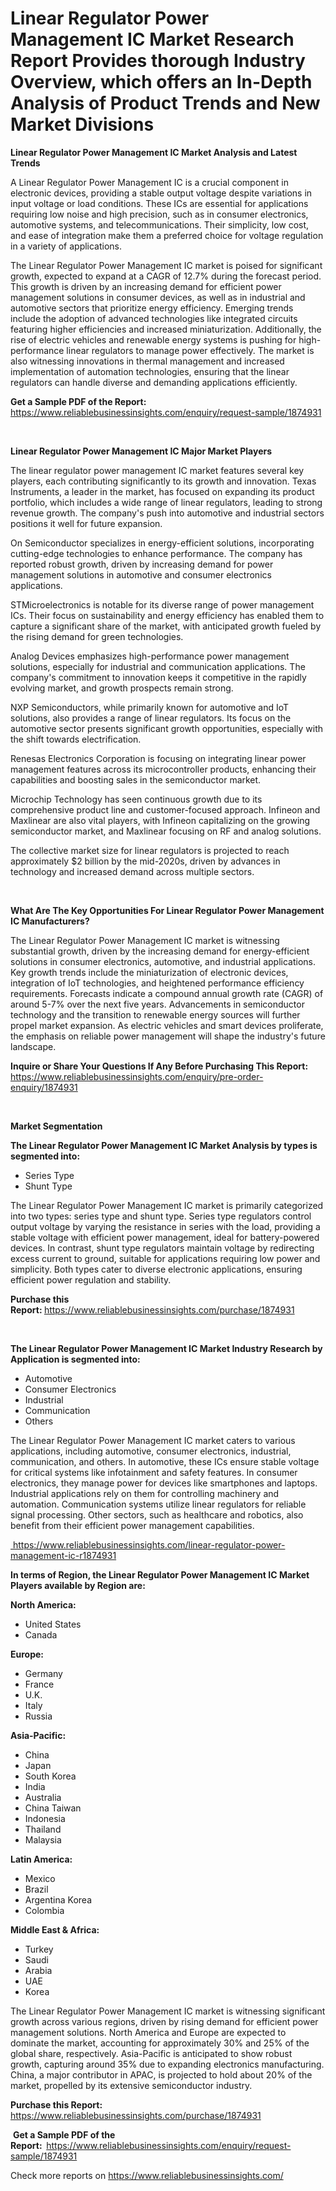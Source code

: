 <p><h1>Linear Regulator Power Management IC Market Research Report Provides thorough Industry Overview, which offers an In-Depth Analysis of Product Trends and New Market Divisions</h1></p><p><strong>Linear Regulator Power Management IC Market Analysis and Latest Trends</strong></p>
<p><p>A Linear Regulator Power Management IC is a crucial component in electronic devices, providing a stable output voltage despite variations in input voltage or load conditions. These ICs are essential for applications requiring low noise and high precision, such as in consumer electronics, automotive systems, and telecommunications. Their simplicity, low cost, and ease of integration make them a preferred choice for voltage regulation in a variety of applications.</p><p>The Linear Regulator Power Management IC market is poised for significant growth, expected to expand at a CAGR of 12.7% during the forecast period. This growth is driven by an increasing demand for efficient power management solutions in consumer devices, as well as in industrial and automotive sectors that prioritize energy efficiency. Emerging trends include the adoption of advanced technologies like integrated circuits featuring higher efficiencies and increased miniaturization. Additionally, the rise of electric vehicles and renewable energy systems is pushing for high-performance linear regulators to manage power effectively. The market is also witnessing innovations in thermal management and increased implementation of automation technologies, ensuring that the linear regulators can handle diverse and demanding applications efficiently.</p></p>
<p><strong>Get a Sample PDF of the Report:&nbsp;</strong> <a href="https://www.reliablebusinessinsights.com/enquiry/request-sample/1874931?utm_campaign=3106&utm_medium=2&utm_source=Github&utm_content=ia&utm_term=07042025&utm_id=linear-regulator-power-management-ic">https://www.reliablebusinessinsights.com/enquiry/request-sample/1874931</a></p>
<p>&nbsp;</p>
<p><strong>Linear Regulator Power Management IC Major Market Players</strong></p>
<p><p>The linear regulator power management IC market features several key players, each contributing significantly to its growth and innovation. Texas Instruments, a leader in the market, has focused on expanding its product portfolio, which includes a wide range of linear regulators, leading to strong revenue growth. The company's push into automotive and industrial sectors positions it well for future expansion.</p><p>On Semiconductor specializes in energy-efficient solutions, incorporating cutting-edge technologies to enhance performance. The company has reported robust growth, driven by increasing demand for power management solutions in automotive and consumer electronics applications.</p><p>STMicroelectronics is notable for its diverse range of power management ICs. Their focus on sustainability and energy efficiency has enabled them to capture a significant share of the market, with anticipated growth fueled by the rising demand for green technologies.</p><p>Analog Devices emphasizes high-performance power management solutions, especially for industrial and communication applications. The company's commitment to innovation keeps it competitive in the rapidly evolving market, and growth prospects remain strong.</p><p>NXP Semiconductors, while primarily known for automotive and IoT solutions, also provides a range of linear regulators. Its focus on the automotive sector presents significant growth opportunities, especially with the shift towards electrification.</p><p>Renesas Electronics Corporation is focusing on integrating linear power management features across its microcontroller products, enhancing their capabilities and boosting sales in the semiconductor market.</p><p>Microchip Technology has seen continuous growth due to its comprehensive product line and customer-focused approach. Infineon and Maxlinear are also vital players, with Infineon capitalizing on the growing semiconductor market, and Maxlinear focusing on RF and analog solutions.</p><p>The collective market size for linear regulators is projected to reach approximately $2 billion by the mid-2020s, driven by advances in technology and increased demand across multiple sectors.</p></p>
<p>&nbsp;</p>
<p><strong>What Are The Key Opportunities For Linear Regulator Power Management IC Manufacturers?</strong></p>
<p><p>The Linear Regulator Power Management IC market is witnessing substantial growth, driven by the increasing demand for energy-efficient solutions in consumer electronics, automotive, and industrial applications. Key growth trends include the miniaturization of electronic devices, integration of IoT technologies, and heightened performance efficiency requirements. Forecasts indicate a compound annual growth rate (CAGR) of around 5-7% over the next five years. Advancements in semiconductor technology and the transition to renewable energy sources will further propel market expansion. As electric vehicles and smart devices proliferate, the emphasis on reliable power management will shape the industry's future landscape.</p></p>
<p><strong>Inquire or Share Your Questions If Any Before Purchasing This Report:</strong> <a href="https://www.reliablebusinessinsights.com/enquiry/pre-order-enquiry/1874931?utm_campaign=3106&utm_medium=2&utm_source=Github&utm_content=ia&utm_term=07042025&utm_id=linear-regulator-power-management-ic">https://www.reliablebusinessinsights.com/enquiry/pre-order-enquiry/1874931</a></p>
<p>&nbsp;</p>
<p><strong>Market Segmentation</strong></p>
<p><strong>The Linear Regulator Power Management IC Market Analysis by types is segmented into:</strong></p>
<p><ul><li>Series Type</li><li>Shunt Type</li></ul></p>
<p><p>The Linear Regulator Power Management IC market is primarily categorized into two types: series type and shunt type. Series type regulators control output voltage by varying the resistance in series with the load, providing a stable voltage with efficient power management, ideal for battery-powered devices. In contrast, shunt type regulators maintain voltage by redirecting excess current to ground, suitable for applications requiring low power and simplicity. Both types cater to diverse electronic applications, ensuring efficient power regulation and stability.</p></p>
<p><strong>Purchase this Report:&nbsp;</strong><a href="https://www.reliablebusinessinsights.com/purchase/1874931?utm_campaign=3106&utm_medium=2&utm_source=Github&utm_content=ia&utm_term=07042025&utm_id=linear-regulator-power-management-ic">https://www.reliablebusinessinsights.com/purchase/1874931</a></p>
<p>&nbsp;</p>
<p><strong>The Linear Regulator Power Management IC Market Industry Research by Application is segmented into:</strong></p>
<p><ul><li>Automotive</li><li>Consumer Electronics</li><li>Industrial</li><li>Communication</li><li>Others</li></ul></p>
<p><p>The Linear Regulator Power Management IC market caters to various applications, including automotive, consumer electronics, industrial, communication, and others. In automotive, these ICs ensure stable voltage for critical systems like infotainment and safety features. In consumer electronics, they manage power for devices like smartphones and laptops. Industrial applications rely on them for controlling machinery and automation. Communication systems utilize linear regulators for reliable signal processing. Other sectors, such as healthcare and robotics, also benefit from their efficient power management capabilities.</p></p>
<p><a href="https://www.reliablebusinessinsights.com/linear-regulator-power-management-ic-r1874931?utm_campaign=3106&utm_medium=2&utm_source=Github&utm_content=ia&utm_term=07042025&utm_id=linear-regulator-power-management-ic">&nbsp;https://www.reliablebusinessinsights.com/linear-regulator-power-management-ic-r1874931</a></p>
<p><strong>In terms of Region, the Linear Regulator Power Management IC Market Players available by Region are:</strong></p>
<p>
    <p> <strong> North America: </strong>
        <ul>
            <li>United States</li>
            <li>Canada</li>
        </ul>
        </p> 
    <p> <strong> Europe: </strong>
        <ul>
            <li>Germany</li>
            <li>France</li>
            <li>U.K.</li>
            <li>Italy</li>
            <li>Russia</li>
        </ul>
        </p> 
    <p> <strong> Asia-Pacific: </strong>
        <ul>
            <li>China</li>
            <li>Japan</li>
            <li>South Korea</li>
            <li>India</li>
            <li>Australia</li>
            <li>China Taiwan</li>
            <li>Indonesia</li>
            <li>Thailand</li>
            <li>Malaysia</li>
        </ul>
        </p> 
    <p> <strong> Latin America: </strong>
        <ul>
            <li>Mexico</li>
            <li>Brazil</li>
            <li>Argentina Korea</li>
            <li>Colombia</li>
        </ul>
        </p> 
    <p> <strong> Middle East & Africa: </strong>
        <ul>
            <li>Turkey</li>
            <li>Saudi</li>
            <li>Arabia</li>
            <li>UAE</li>
            <li>Korea</li>
        </ul>
    </p>
    </p>
<p><p>The Linear Regulator Power Management IC market is witnessing significant growth across various regions, driven by rising demand for efficient power management solutions. North America and Europe are expected to dominate the market, accounting for approximately 30% and 25% of the global share, respectively. Asia-Pacific is anticipated to show robust growth, capturing around 35% due to expanding electronics manufacturing. China, a major contributor in APAC, is projected to hold about 20% of the market, propelled by its extensive semiconductor industry.</p></p>
<p><strong>Purchase this Report: </strong><a href="https://www.reliablebusinessinsights.com/purchase/1874931?utm_campaign=3106&utm_medium=2&utm_source=Github&utm_content=ia&utm_term=07042025&utm_id=linear-regulator-power-management-ic">https://www.reliablebusinessinsights.com/purchase/1874931</a></p>
<p>&nbsp;<strong>Get a Sample PDF of the Report:&nbsp;&nbsp;</strong><a href="https://www.reliablebusinessinsights.com/enquiry/request-sample/1874931?utm_campaign=3106&utm_medium=2&utm_source=Github&utm_content=ia&utm_term=07042025&utm_id=linear-regulator-power-management-ic">https://www.reliablebusinessinsights.com/enquiry/request-sample/1874931</a></p>
<p><strong></strong></p>
<p>Check more reports on <a href="https://www.reliablebusinessinsights.com/?utm_campaign=3106&utm_medium=2&utm_source=Github&utm_content=ia&utm_term=07042025&utm_id=linear-regulator-power-management-ic">https://www.reliablebusinessinsights.com/</a></p>